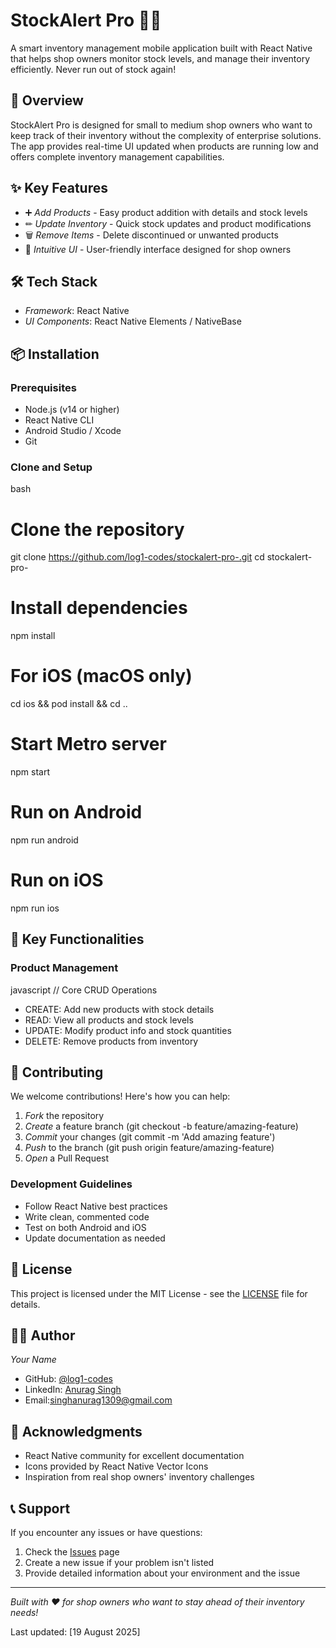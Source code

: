 # StockAlert Pro 🏪📱

A smart inventory management mobile application built with React Native that helps shop owners monitor stock levels, and manage their inventory efficiently. Never run out of stock again!

## 🎯 Overview

StockAlert Pro is designed for small to medium shop owners who want to keep track of their inventory without the complexity of enterprise solutions. The app provides real-time UI updated  when products are running low and offers complete inventory management capabilities.

## ✨ Key Features

- ➕ *Add Products* - Easy product addition with details and stock levels
- ✏ *Update Inventory* - Quick stock updates and product modifications
- 🗑 *Remove Items* - Delete discontinued or unwanted products
- 🎨 *Intuitive UI* - User-friendly interface designed for shop owners

## 🛠 Tech Stack

- *Framework*: React Native
- *UI Components*: React Native Elements / NativeBase

## 📦 Installation

### Prerequisites
- Node.js (v14 or higher)
- React Native CLI
- Android Studio / Xcode
- Git

### Clone and Setup

bash
# Clone the repository
git clone https://github.com/log1-codes/stockalert-pro-.git
cd stockalert-pro-

# Install dependencies
npm install

# For iOS (macOS only)
cd ios && pod install && cd ..

# Start Metro server
npm start

# Run on Android
npm run android

# Run on iOS
npm run ios



## 🔧 Key Functionalities

### Product Management
javascript
// Core CRUD Operations
- CREATE: Add new products with stock details
- READ: View all products and stock levels  
- UPDATE: Modify product info and stock quantities
- DELETE: Remove products from inventory


## 🤝 Contributing

We welcome contributions! Here's how you can help:

1. *Fork* the repository
2. *Create* a feature branch (git checkout -b feature/amazing-feature)
3. *Commit* your changes (git commit -m 'Add amazing feature')
4. *Push* to the branch (git push origin feature/amazing-feature)
5. *Open* a Pull Request

### Development Guidelines
- Follow React Native best practices
- Write clean, commented code
- Test on both Android and iOS
- Update documentation as needed

## 📄 License

This project is licensed under the MIT License - see the [LICENSE](LICENSE) file for details.

## 👨‍💻 Author

*Your Name*
- GitHub: [@log1-codes](https://github.com/log1-codes)
- LinkedIn: [Anurag Singh](https://www.linkedin.com/in/anurag-singh-b64140284/)
- Email:singhanurag1309@gmail.com

## 🙏 Acknowledgments

- React Native community for excellent documentation
- Icons provided by React Native Vector Icons
- Inspiration from real shop owners' inventory challenges

## 📞 Support

If you encounter any issues or have questions:

1. Check the [Issues](https://github.com/yourusername/stockalert-pro/issues) page
2. Create a new issue if your problem isn't listed
3. Provide detailed information about your environment and the issue

---

*Built with ❤ for shop owners who want to stay ahead of their inventory needs!*

Last updated: [19 August 2025]